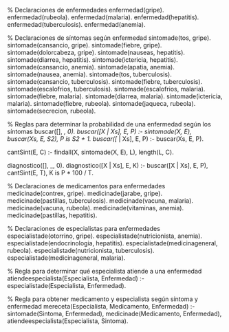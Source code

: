 % Declaraciones de enfermedades
enfermedad(gripe).
enfermedad(rubeola).
enfermedad(malaria).
enfermedad(hepatitis).
enfermedad(tuberculosis).
enfermedad(anemia).

% Declaraciones de síntomas según enfermedad
sintomade(tos, gripe).
sintomade(cansancio, gripe).
sintomade(fiebre, gripe).
sintomade(dolorcabeza, gripe).
sintomade(nauseas, hepatitis).
sintomade(diarrea, hepatitis).
sintomade(ictericia, hepatitis).
sintomade(cansancio, anemia).
sintomade(apatia, anemia).
sintomade(nausea, anemia).
sintomade(tos, tuberculosis).
sintomade(cansancio, tuberculosis).
sintomade(fiebre, tuberculosis).
sintomade(escalofrios, tuberculosis).
sintomade(escalofrios, malaria).
sintomade(fiebre, malaria).
sintomade(diarrea, malaria).
sintomade(ictericia, malaria).
sintomade(fiebre, rubeola).
sintomade(jaqueca, rubeola).
sintomade(secrecion, rubeola).

% Reglas para determinar la probabilidad de una enfermedad según los síntomas
buscar([], _, 0).
buscar([X | Xs], E, P) :-
    sintomade(X, E),
    buscar(Xs, E, S2),
    P is S2 + 1.
buscar([_ | Xs], E, P) :- buscar(Xs, E, P).

cantSint(E, C) :- findall(X, sintomade(X, E), L), length(L, C).

diagnostico([], _, 0).
diagnostico([X | Xs], E, K) :-
    buscar([X | Xs], E, P),
    cantSint(E, T),
    K is P * 100 / T.

% Declaraciones de medicamentos para enfermedades
medicinade(contrex, gripe).
medicinade(jarabe, gripe).
medicinade(pastillas, tuberculosis).
medicinade(vacuna, malaria).
medicinade(vacuna, rubeola).
medicinade(vitaminas, anemia).
medicinade(pastillas, hepatitis).

% Declaraciones de especialistas para enfermedades
especialistade(otorrino, gripe).
especialistade(nutricionista, anemia).
especialistade(endocrinologia, hepatitis).
especialistade(medicinageneral, rubeola).
especialistade(nutricionista, tuberculosis).
especialistade(medicinageneral, malaria).

% Regla para determinar qué especialista atiende a una enfermedad
atiendeespecialista(Especialista, Enfermedad) :- especialistade(Especialista, Enfermedad).

% Regla para obtener medicamento y especialista según síntoma y enfermedad
mereceta(Especialista, Medicamento, Enfermedad) :-
    sintomade(Sintoma, Enfermedad),
    medicinade(Medicamento, Enfermedad),
    atiendeespecialista(Especialista, Sintoma). 